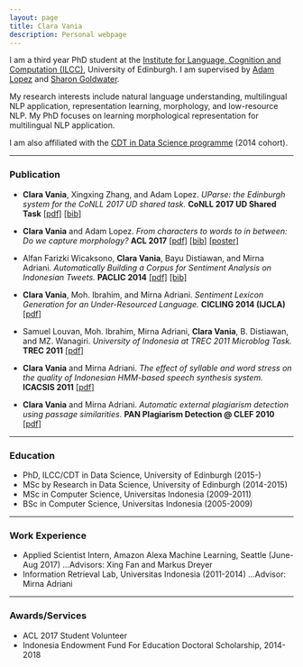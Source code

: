 ```yaml
---
layout: page
title: Clara Vania
description: Personal webpage
---
```


I am a third year PhD student at the [Institute for Language, Cognition and Computation (ILCC)](http://web.inf.ed.ac.uk/ilcc), University of Edinburgh.  I am supervised by [Adam Lopez](http://alopez.github.io/) and [Sharon Goldwater](http://homepages.inf.ed.ac.uk/sgwater/).

My research interests include natural language understanding, multilingual NLP application, representation learning, morphology, and low-resource NLP. My PhD focuses on learning morphological representation for multilingual NLP application.

I am also affiliated with the [CDT in Data Science programme](http://datascience.inf.ed.ac.uk/) (2014 cohort).

---

### Publication

- __Clara Vania__, Xingxing Zhang, and Adam Lopez. *UParse: the Edinburgh system for the CoNLL 2017 UD shared task.* __CoNLL 2017 UD Shared Task__ [[pdf]](http://universaldependencies.org/conll17/proceedings/pdf/K17-3010.pdf) [[bib]](http://universaldependencies.org/conll17/proceedings/bib/K17-3010.bib)

- __Clara Vania__ and Adam Lopez. *From characters to words to in between: Do we capture morphology?* __ACL 2017__ [[pdf]](http://www.aclweb.org/anthology/P17-1184) [[bib]](https://aclanthology.info/papers/P17-1184/p17-1184.bib) [[poster]](http://anthology.aclweb.org/attachments/P/P17/P17-1184.Poster.pdf)

- Alfan Farizki Wicaksono, __Clara Vania__, Bayu Distiawan, and Mirna Adriani. *Automatically Building a Corpus for Sentiment Analysis on Indonesian Tweets.* __PACLIC 2014__ [[pdf]](http://www.aclweb.org/anthology/Y/Y14/Y14-1024.pdf) [[bib]](http://www.aclweb.org/anthology/Y/Y14/Y14-1024.bib)

- __Clara Vania__, Moh. Ibrahim, and Mirna Adriani. *Sentiment Lexicon Generation for an Under-Resourced Language.* __CICLING 2014 (IJCLA)__ [[pdf]](http://www.gelbukh.com/ijcla/2014-1/IJCLA-2014-1-Complete.pdf#page=59)

- Samuel Louvan, Moh. Ibrahim, Mirna Adriani, __Clara Vania__, B. Distiawan, and MZ. Wanagiri. *University of Indonesia at TREC 2011 Microblog Task.* __TREC 2011__ [[pdf]](http://trec.nist.gov/pubs/trec20/papers/FASILKOM.microblog.update.pdf)

- __Clara Vania__ and Mirna Adriani. *The effect of syllable and word stress on the quality of Indonesian HMM-based speech synthesis system.* __ICACSIS 2011__ [[pdf]](http://ieeexplore.ieee.org/abstract/document/6140797/)

- __Clara Vania__ and Mirna Adriani. *Automatic external plagiarism detection using passage similarities.* __PAN Plagiarism Detection @ CLEF 2010__ [[pdf]](http://ceur-ws.org/Vol-1176/CLEF2010wn-PAN-VaniaEt2010.pdf)

---

### Education

- PhD, ILCC/CDT in Data Science, University of Edinburgh (2015-)
- MSc by Research in Data Science, University of Edinburgh (2014-2015)
- MSc in Computer Science, Universitas Indonesia (2009-2011)
- BSc in Computer Science, Universitas Indonesia (2005-2009)

---

### Work Experience

- Applied Scientist Intern, Amazon Alexa Machine Learning, Seattle (June-Aug 2017)
...Advisors: Xing Fan and Markus Dreyer
- Information Retrieval Lab, Universitas Indonesia (2011-2014)
...Advisor: Mirna Adriani

---

### Awards/Services
- ACL 2017 Student Volunteer
- Indonesia Endowment Fund For Education Doctoral Scholarship, 2014-2018








